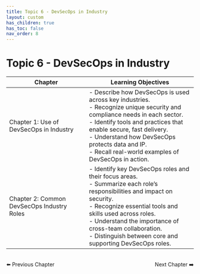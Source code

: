 ```yaml
---
title: Topic 6 - DevSecOps in Industry
layout: custom
has_children: true
has_toc: false
nav_order: 8
---
```

# Topic 6 - DevSecOps in Industry

| Chapter | Learning Objectives |
|---------|---------------------|
| Chapter 1: Use of DevSecOps in Industry | - Describe how DevSecOps is used across key industries.<br>- Recognize unique security and compliance needs in each sector.<br>- Identify tools and practices that enable secure, fast delivery.<br>- Understand how DevSecOps protects data and IP.<br>- Recall real-world examples of DevSecOps in action. |
| Chapter 2: Common DevSecOps Industry Roles | - Identify key DevSecOps roles and their focus areas.<br>- Summarize each role’s responsibilities and impact on security.<br>- Recognize essential tools and skills used across roles.<br>- Understand the importance of cross-team collaboration.<br>- Distinguish between core and supporting DevSecOps roles. |

<div style="display: flex; justify-content: space-between; margin-top: 2rem;">
  <a href="../Topic-5-Cloud/chapter-3-cloud-tools-and-platforms/" style="text-decoration: none;">⬅️ Previous Chapter</a>
  <a href="./chapter-1-use-of-devsecops-in-industry/" style="text-decoration: none;">Next Chapter ➡️</a>
</div>